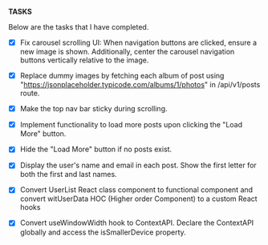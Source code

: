 **TASKS**

Below are the tasks that I have completed.

- [x] Fix carousel scrolling UI: When navigation buttons are clicked, ensure a new image is shown. Additionally, center the carousel navigation buttons vertically relative to the image.

- [x] Replace dummy images by fetching each album of post using "https://jsonplaceholder.typicode.com/albums/1/photos" in /api/v1/posts route.

- [x] Make the top nav bar sticky during scrolling.

- [x] Implement functionality to load more posts upon clicking the "Load More" button. 
- [x] Hide the "Load More" button if no posts exist.

- [x] Display the user's name and email in each post. Show the first letter for both the first and last names.

- [x] Convert UserList React class component to functional component and convert witUserData HOC (Higher order Component) to a custom React hooks

- [x] Convert useWindowWidth hook to ContextAPI. Declare the ContextAPI globally and access the isSmallerDevice property.

